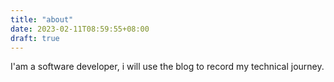 ```yaml
---
title: "about"
date: 2023-02-11T08:59:55+08:00
draft: true
---
```


I'am a software developer, i will use the blog to record my technical journey.
